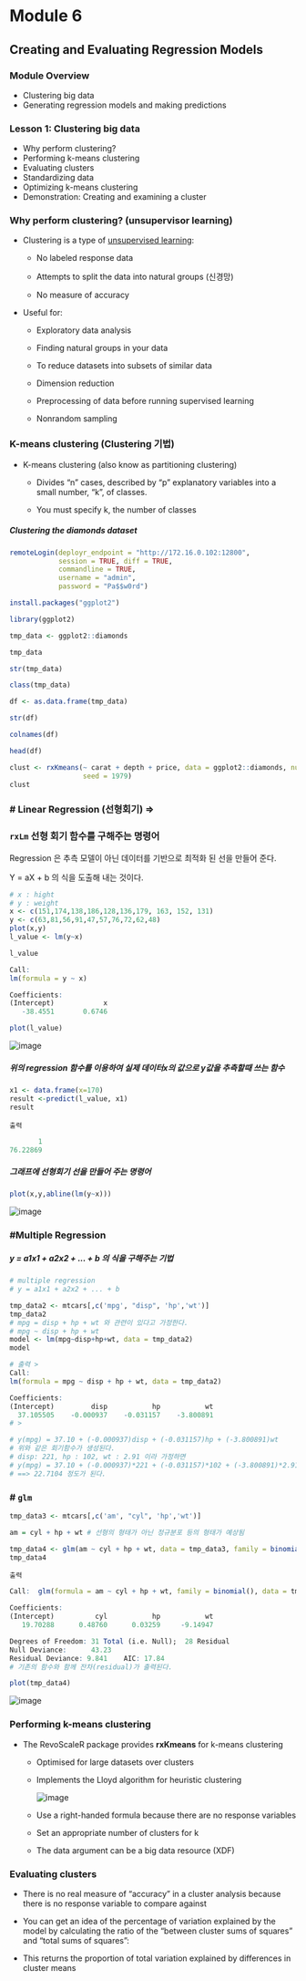 # Module 6

## Creating and Evaluating Regression Models
### Module Overview

- Clustering big data
- Generating regression models and making predictions

### Lesson 1: Clustering big data

- Why perform clustering?
- Performing k-means clustering
- Evaluating clusters
- Standardizing data
- Optimizing k-means clustering
- Demonstration: Creating and examining a cluster

### Why perform clustering? (unsupervisor learning)

- Clustering is a type of <u>unsupervised learning</u>:

  - No labeled response data

  - Attempts to split the data into natural groups (신경망)

  - No measure of accuracy

- Useful for:

  - Exploratory data analysis

  - Finding natural groups in your data

  - To reduce datasets into subsets of similar data

  - Dimension reduction

  - Preprocessing of data before running supervised learning

  - Nonrandom sampling

### K-means clustering (Clustering 기법)

- K-means clustering (also know as partitioning clustering)

  - Divides “n” cases, described by “p” explanatory variables into a small number, “k”, of classes. 

  - You must specify k, the number of classes

##### Clustering the diamonds dataset

```R
remoteLogin(deployr_endpoint = "http://172.16.0.102:12800",
            session = TRUE, diff = TRUE, 
            commandline = TRUE, 
            username = "admin", 
            password = "Pa$$w0rd")

install.packages("ggplot2")

library(ggplot2)

tmp_data <- ggplot2::diamonds

tmp_data

str(tmp_data)

class(tmp_data)

df <- as.data.frame(tmp_data)

str(df)

colnames(df)

head(df)

clust <- rxKmeans(~ carat + depth + price, data = ggplot2::diamonds, numClusters = 5, 
                  seed = 1979)
clust
```

### # Linear Regression (선형회기) => 

### 					`rxLm` 선형 회기 함수를 구해주는 명령어 

Regression 은 추측 모델이 아닌 데이터를 기반으로 최적화 된 선을 만들어 준다. 

Y = aX + b 의 식을 도출해 내는 것이다. 

```R
# x : hight
# y : weight
x <- c(151,174,138,186,128,136,179, 163, 152, 131)
y <- c(63,81,56,91,47,57,76,72,62,48)
plot(x,y)
l_value <- lm(y~x)
```

```R
l_value
```

```R
Call:
lm(formula = y ~ x)

Coefficients:
(Intercept)            x  
   -38.4551       0.6746  
```

```R
plot(l_value)
```

![image](https://user-images.githubusercontent.com/46669551/54587526-ae6b5c00-4a63-11e9-94f5-8a5008cdaf21.png)

##### 위의 regression 함수를 이용하여 실제 데이터x의 값으로 y값을 추측할때 쓰는 함수

```R
x1 <- data.frame(x=170)
result <-predict(l_value, x1)
result
```

`출력`

```R
       1 
76.22869 
```

##### 그래프에 선형회기 선을 만들어 주는 명령어 

```R
plot(x,y,abline(lm(y~x)))
```

![image](https://user-images.githubusercontent.com/46669551/54587769-6dc01280-4a64-11e9-9421-4bd4567c8f37.png)

### #Multiple Regression

##### y = a1x1 + a2x2 + ... + b 의 식을 구해주는 기법

```R
# multiple regression
# y = a1x1 + a2x2 + ... + b

tmp_data2 <- mtcars[,c('mpg', "disp", 'hp','wt')]
tmp_data2
# mpg = disp + hp + wt 와 관련이 있다고 가정한다. 
# mpg ~ disp + hp + wt
model <- lm(mpg~disp+hp+wt, data = tmp_data2)
model

# 출력 >
Call:
lm(formula = mpg ~ disp + hp + wt, data = tmp_data2)

Coefficients:
(Intercept)         disp           hp           wt  
  37.105505    -0.000937    -0.031157    -3.800891  
# >

# y(mpg) = 37.10 + (-0.000937)disp + (-0.031157)hp + (-3.800891)wt
# 위와 같은 회기함수가 생성된다. 
# disp: 221, hp : 102, wt : 2.91 이라 가정하면
# y(mpg) = 37.10 + (-0.000937)*221 + (-0.031157)*102 + (-3.800891)*2.91
# ==> 22.7104 정도가 된다.
```



### # `glm` 

```R
tmp_data3 <- mtcars[,c('am', "cyl", 'hp','wt')]

am = cyl + hp + wt # 선형의 형태가 아닌 정규분포 등의 형태가 예상됨

tmp_data4 <- glm(am ~ cyl + hp + wt, data = tmp_data3, family = binomial())
tmp_data4
```

`출력`

```R
Call:  glm(formula = am ~ cyl + hp + wt, family = binomial(), data = tmp_data3)

Coefficients:
(Intercept)          cyl           hp           wt  
   19.70288      0.48760      0.03259     -9.14947  

Degrees of Freedom: 31 Total (i.e. Null);  28 Residual
Null Deviance:	    43.23 
Residual Deviance: 9.841 	AIC: 17.84
# 기존의 함수와 함께 잔차(residual)가 출력된다. 
```

```R
plot(tmp_data4)
```

![image](https://user-images.githubusercontent.com/46669551/54588648-f17afe80-4a66-11e9-9239-d9dc7ef0621b.png)

### Performing k-means clustering

- The RevoScaleR package provides **rxKmeans** for k-means clustering

  - Optimised for large datasets over clusters

  - Implements the Lloyd algorithm for heuristic clustering

    ![image](https://user-images.githubusercontent.com/46669551/54586422-6139bb00-4a60-11e9-84f2-56f3ee0cbbef.png)

  - Use a right-handed formula because there are no response variables

  - Set an appropriate number of clusters for k 

  - The data argument can be a big data resource (XDF)

### Evaluating clusters

- There is no real measure of “accuracy” in a cluster analysis because there is no response variable to compare against

- You can get an idea of the percentage of variation explained by the model by calculating the ratio of the “between cluster sums of squares” and “total sums of squares”:

- This returns the proportion of total variation explained by differences in cluster means